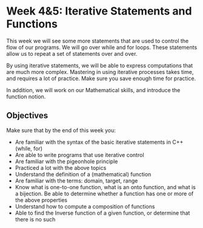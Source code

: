# Week 4&5: Iterative Statements and Functions
This week we will see some more statements that are used to control the flow of our programs. We will go over while and for loops. These statements allow us to repeat a set of statements over and over.

By using iterative statements, we will be able to express computations that are much more complex. Mastering in using iterative processes takes time, and requires a lot of practice. Make sure you save enough time for practice.

In addition, we will work on our Mathematical skills, and introduce the function notion.

## Objectives
Make sure that by the end of this week you:
- Are familiar with the syntax of the basic iterative statements in C++ (while, for)
- Are able to write programs that use iterative control
- Are familiar with the pigeonhole principle
- Practiced a lot with the above topics
- Understand the definition of a (mathematical) function
- Are familiar with the terms: domain, target, range
- Know what is one-to-one function, what is an onto function, and what is a bijection. Be able to determine whether a function has one or more of the above properties
- Understand how to compute a composition of functions
- Able to find the Inverse function of a given function, or determine that there is no such
